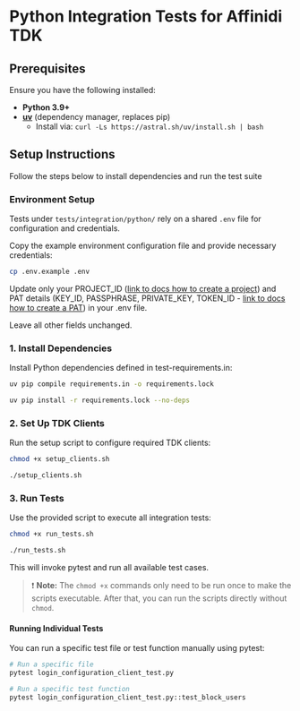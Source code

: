 # Python Integration Tests for Affinidi TDK

## Prerequisites

Ensure you have the following installed:

- **Python 3.9+**
- **[uv](https://github.com/astral-sh/uv)** (dependency manager, replaces pip)
  - Install via: `curl -Ls https://astral.sh/uv/install.sh | bash`

## Setup Instructions

Follow the steps below to install dependencies and run the test suite

### Environment Setup

Tests under `tests/integration/python/` rely on a shared `.env` file for configuration and credentials.

Copy the example environment configuration file and provide necessary credentials:

```bash
cp .env.example .env
```

Update only your PROJECT_ID ([link to docs how to create a project](https://docs.affinidi.com/docs/get-started/create-project/)) and PAT details (KEY_ID, PASSPHRASE, PRIVATE_KEY, TOKEN_ID - [link to docs how to create a PAT](https://docs.affinidi.com/dev-tools/affinidi-tdk/get-access-token/)) in your .env file.

Leave all other fields unchanged.


### 1. Install Dependencies

Install Python dependencies defined in test-requirements.in:

```bash
uv pip compile requirements.in -o requirements.lock

uv pip install -r requirements.lock --no-deps
```

### 2. Set Up TDK Clients

Run the setup script to configure required TDK clients:

```bash
chmod +x setup_clients.sh

./setup_clients.sh
```

### 3. Run Tests

Use the provided script to execute all integration tests:

```bash
chmod +x run_tests.sh

./run_tests.sh
```

This will invoke pytest and run all available test cases.

> ❗️ **Note:**
> The `chmod +x` commands only need to be run once to make the scripts executable. After that, you can run the scripts directly without `chmod`.


#### Running Individual Tests

You can run a specific test file or test function manually using pytest:

```bash
# Run a specific file
pytest login_configuration_client_test.py

# Run a specific test function
pytest login_configuration_client_test.py::test_block_users
```
